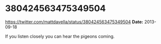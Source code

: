 # 380424563475349504
https://twitter.com/mattdavella/status/380424563475349504
**Date:** 2013-09-18

If you listen closely you can hear the pigeons coming.
